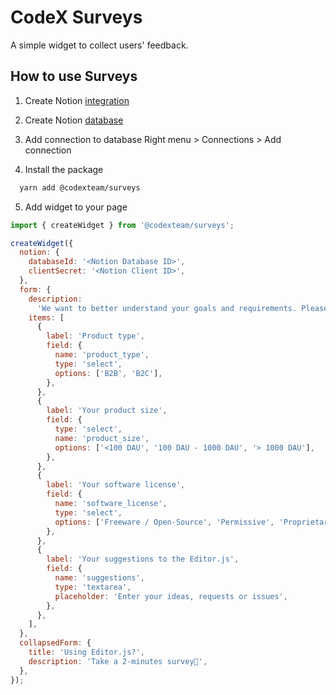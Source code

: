 # CodeX Surveys

A simple widget to collect users' feedback.

## How to use Surveys

1.  Create Notion [integration](https://www.notion.so/my-integrations)
2.  Create Notion [database](https://www.notion.so/help/guides/creating-a-database)
3.  Add connection to database
    Right menu > Connections > Add connection

4.  Install the package

```bash
  yarn add @codexteam/surveys
```

5.  Add widget to your page

```javascript
import { createWidget } from '@codexteam/surveys';

createWidget({
  notion: {
    databaseId: '<Notion Database ID>',
    clientSecret: '<Notion Client ID>',
  },
  form: {
    description:
      'We want to better understand your goals and requirements. Please, provide us some insights.',
    items: [
      {
        label: 'Product type',
        field: {
          name: 'product_type',
          type: 'select',
          options: ['B2B', 'B2C'],
        },
      },
      {
        label: 'Your product size',
        field: {
          type: 'select',
          name: 'product_size',
          options: ['<100 DAU', '100 DAU - 1000 DAU', '> 1000 DAU'],
        },
      },
      {
        label: 'Your software license',
        field: {
          name: 'software_license',
          type: 'select',
          options: ['Freeware / Open-Source', 'Permissive', 'Proprietary'],
        },
      },
      {
        label: 'Your suggestions to the Editor.js',
        field: {
          name: 'suggestions',
          type: 'textarea',
          placeholder: 'Enter your ideas, requests or issues',
        },
      },
    ],
  },
  collapsedForm: {
    title: 'Using Editor.js?',
    description: 'Take a 2-minutes survey🙏',
  },
});
```
